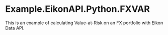 # Example.EikonAPI.Python.FXVAR
This is an example of calculating Value-at-Risk on an FX portfolio with Eikon Data API.
